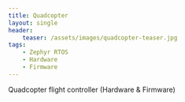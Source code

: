 ```yaml
---
title: Quadcopter
layout: single
header:
    teaser: /assets/images/quadcopter-teaser.jpg
tags:
    - Zephyr RTOS
    - Hardware
    - Firmware
---
```


Quadcopter flight controller (Hardware & Firmware)

